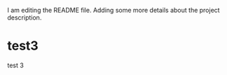 I am editing the README file. Adding some more details about the project description.

# test3
test 3
